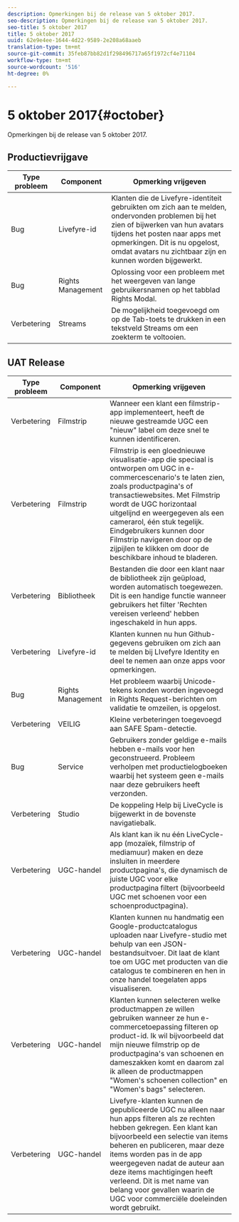 ```yaml
---
description: Opmerkingen bij de release van 5 oktober 2017.
seo-description: Opmerkingen bij de release van 5 oktober 2017.
seo-title: 5 oktober 2017
title: 5 oktober 2017
uuid: 62e9e4ee-1644-4d22-9589-2e208a68aaeb
translation-type: tm+mt
source-git-commit: 35feb87bb82d1f298496717a65f1972cf4e71104
workflow-type: tm+mt
source-wordcount: '516'
ht-degree: 0%

---
```



# 5 oktober 2017{#october}

Opmerkingen bij de release van 5 oktober 2017.

## Productievrijgave

| **Type probleem** | **Component** | **Opmerking vrijgeven** |
|---|---|---|
| Bug | Livefyre-id | Klanten die de Livefyre-identiteit gebruikten om zich aan te melden, ondervonden problemen bij het zien of bijwerken van hun avatars tijdens het posten naar apps met opmerkingen. Dit is nu opgelost, omdat avatars nu zichtbaar zijn en kunnen worden bijgewerkt. |
| Bug | Rights Management | Oplossing voor een probleem met het weergeven van lange gebruikersnamen op het tabblad Rights Modal. |
| Verbetering | Streams | De mogelijkheid toegevoegd om op de Tab-toets te drukken in een tekstveld Streams om een zoekterm te voltooien. |

## UAT Release

| **Type probleem** | **Component** | **Opmerking vrijgeven** |
|---|---|---|
| Verbetering | Filmstrip | Wanneer een klant een filmstrip-app implementeert, heeft de nieuwe gestreamde UGC een &quot;nieuw&quot; label om deze snel te kunnen identificeren. |
| Verbetering | Filmstrip | Filmstrip is een gloednieuwe visualisatie-app die speciaal is ontworpen om UGC in e-commercescenario&#39;s te laten zien, zoals productpagina&#39;s of transactiewebsites. Met Filmstrip wordt de UGC horizontaal uitgelijnd en weergegeven als een camerarol, één stuk tegelijk. Eindgebruikers kunnen door Filmstrip navigeren door op de zijpijlen te klikken om door de beschikbare inhoud te bladeren. |
| Verbetering | Bibliotheek | Bestanden die door een klant naar de bibliotheek zijn geüpload, worden automatisch toegewezen. Dit is een handige functie wanneer gebruikers het filter &#39;Rechten vereisen verleend&#39; hebben ingeschakeld in hun apps. |
| Verbetering | Livefyre-id | Klanten kunnen nu hun Github-gegevens gebruiken om zich aan te melden bij LIvefyre Identity en deel te nemen aan onze apps voor opmerkingen. |
| Bug | Rights Management | Het probleem waarbij Unicode-tekens konden worden ingevoegd in Rights Request-berichten om validatie te omzeilen, is opgelost. |
| Verbetering | VEILIG | Kleine verbeteringen toegevoegd aan SAFE Spam-detectie. |
| Bug | Service | Gebruikers zonder geldige e-mails hebben e-mails voor hen geconstrueerd. Probleem verholpen met productielogboeken waarbij het systeem geen e-mails naar deze gebruikers heeft verzonden. |
| Verbetering | Studio | De koppeling Help bij LiveCycle is bijgewerkt in de bovenste navigatiebalk. |
| Verbetering | UGC-handel | Als klant kan ik nu één LiveCycle-app (mozaïek, filmstrip of mediamuur) maken en deze insluiten in meerdere productpagina&#39;s, die dynamisch de juiste UGC voor elke productpagina filtert (bijvoorbeeld UGC met schoenen voor een schoenproductpagina). |
| Verbetering | UGC-handel | Klanten kunnen nu handmatig een Google-productcatalogus uploaden naar Livefyre-studio met behulp van een JSON-bestandsuitvoer. Dit laat de klant toe om UGC met producten van die catalogus te combineren en hen in onze handel toegelaten apps visualiseren. |
| Verbetering | UGC-handel | Klanten kunnen selecteren welke productmappen ze willen gebruiken wanneer ze hun e-commercetoepassing filteren op product-id. Ik wil bijvoorbeeld dat mijn nieuwe filmstrip op de productpagina&#39;s van schoenen en dameszakken komt en daarom zal ik alleen de productmappen &quot;Women&#39;s schoenen collection&quot; en &quot;Women&#39;s bags&quot; selecteren. |
| Verbetering | UGC-handel | Livefyre-klanten kunnen de gepubliceerde UGC nu alleen naar hun apps filteren als ze rechten hebben gekregen. Een klant kan bijvoorbeeld een selectie van items beheren en publiceren, maar deze items worden pas in de app weergegeven nadat de auteur aan deze items machtigingen heeft verleend. Dit is met name van belang voor gevallen waarin de UGC voor commerciële doeleinden wordt gebruikt. |

